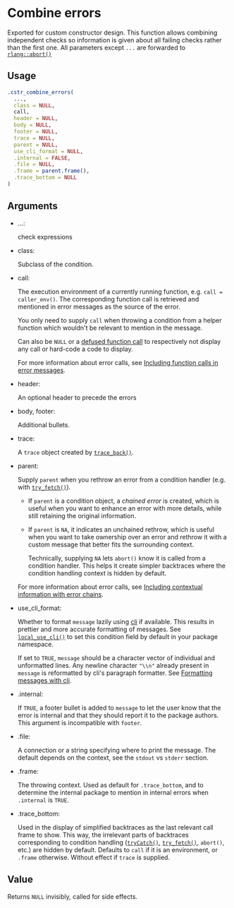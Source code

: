 # Combine errors

Exported for custom constructor design. This function allows combining
independent checks so information is given about all failing checks
rather than the first one. All parameters except `...` are forwarded to
[`rlang::abort()`](https://rlang.r-lib.org/reference/abort.html)

## Usage

``` r
.cstr_combine_errors(
  ...,
  class = NULL,
  call,
  header = NULL,
  body = NULL,
  footer = NULL,
  trace = NULL,
  parent = NULL,
  use_cli_format = NULL,
  .internal = FALSE,
  .file = NULL,
  .frame = parent.frame(),
  .trace_bottom = NULL
)
```

## Arguments

- ...:

  check expressions

- class:

  Subclass of the condition.

- call:

  The execution environment of a currently running function, e.g.
  `call = caller_env()`. The corresponding function call is retrieved
  and mentioned in error messages as the source of the error.

  You only need to supply `call` when throwing a condition from a helper
  function which wouldn't be relevant to mention in the message.

  Can also be `NULL` or a [defused function
  call](https://rlang.r-lib.org/reference/topic-defuse.html) to
  respectively not display any call or hard-code a code to display.

  For more information about error calls, see [Including function calls
  in error
  messages](https://rlang.r-lib.org/reference/topic-error-call.html).

- header:

  An optional header to precede the errors

- body, footer:

  Additional bullets.

- trace:

  A `trace` object created by
  [`trace_back()`](https://rlang.r-lib.org/reference/trace_back.html).

- parent:

  Supply `parent` when you rethrow an error from a condition handler
  (e.g. with
  [`try_fetch()`](https://rlang.r-lib.org/reference/try_fetch.html)).

  - If `parent` is a condition object, a *chained error* is created,
    which is useful when you want to enhance an error with more details,
    while still retaining the original information.

  - If `parent` is `NA`, it indicates an unchained rethrow, which is
    useful when you want to take ownership over an error and rethrow it
    with a custom message that better fits the surrounding context.

    Technically, supplying `NA` lets `abort()` know it is called from a
    condition handler. This helps it create simpler backtraces where the
    condition handling context is hidden by default.

  For more information about error calls, see [Including contextual
  information with error
  chains](https://rlang.r-lib.org/reference/topic-error-chaining.html).

- use_cli_format:

  Whether to format `message` lazily using [cli](https://cli.r-lib.org/)
  if available. This results in prettier and more accurate formatting of
  messages. See
  [`local_use_cli()`](https://rlang.r-lib.org/reference/local_use_cli.html)
  to set this condition field by default in your package namespace.

  If set to `TRUE`, `message` should be a character vector of individual
  and unformatted lines. Any newline character `"\\n"` already present
  in `message` is reformatted by cli's paragraph formatter. See
  [Formatting messages with
  cli](https://rlang.r-lib.org/reference/topic-condition-formatting.html).

- .internal:

  If `TRUE`, a footer bullet is added to `message` to let the user know
  that the error is internal and that they should report it to the
  package authors. This argument is incompatible with `footer`.

- .file:

  A connection or a string specifying where to print the message. The
  default depends on the context, see the `stdout` vs `stderr` section.

- .frame:

  The throwing context. Used as default for `.trace_bottom`, and to
  determine the internal package to mention in internal errors when
  `.internal` is `TRUE`.

- .trace_bottom:

  Used in the display of simplified backtraces as the last relevant call
  frame to show. This way, the irrelevant parts of backtraces
  corresponding to condition handling
  ([`tryCatch()`](https://rdrr.io/r/base/conditions.html),
  [`try_fetch()`](https://rlang.r-lib.org/reference/try_fetch.html),
  `abort()`, etc.) are hidden by default. Defaults to `call` if it is an
  environment, or `.frame` otherwise. Without effect if `trace` is
  supplied.

## Value

Returns `NULL` invisibly, called for side effects.
